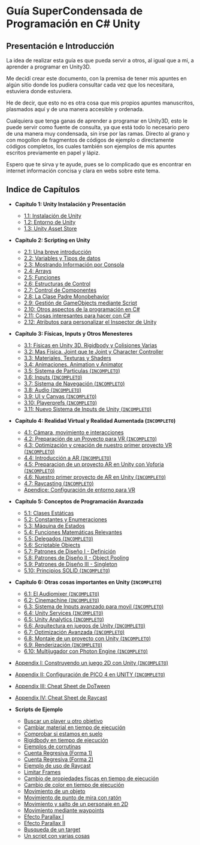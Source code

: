 # Guía SuperCondensada de Programación en C# Unity
## Presentación e Introducción
La idea de realizar esta guía es que pueda servir a otros, al igual que a mi, a aprender a programar en Unity3D.

Me decidí crear este documento, con la premisa de tener mis apuntes en algún sitio donde los pudiera consultar cada vez que los necesitara, estuviera donde estuviera.

He de decir, que esto no es otra cosa que mis propios apuntes manuscritos, plasmados aquí y de una manera accesible y ordenada.

Cualquiera que tenga ganas de aprender a programar en Unity3D, esto le puede servir como fuente de consulta, ya que está todo lo necesario pero de una manera muy condensada, sin irse por las ramas. Directo al grano y con mogollon de fragmentos de códigos de ejemplo o directamente códigos completos, los cuales también son ejemplos de mis apuntes escritos previamente en papel y lápiz.

Espero que te sirva y te ayude, pues se lo complicado que es encontrar en internet información concisa y clara en webs sobre este tema.

## Indice de Capítulos

 * **Capítulo 1: Unity Instalación y Presentación**
     * [1.1: Instalación de Unity](/docs/cap00A.md)
     * [1.2: Entorno de Unity](/docs/cap00B.md)
     * [1.3: Unity Asset Store](/docs/cap00C.md)
 * **Capítulo 2: Scripting en Unity**
     * [2.1: Una breve introducción](/docs/cap01.md)
     * [2.2: Variables y Tipos de datos](/docs/cap02.md)
     * [2.3: Mostrando Información por Consola](/docs/cap03.md)
     * [2.4: Arrays](/docs/cap04.md)
     * [2.5: Funciones](/docs/cap05.md)
     * [2.6: Estructuras de Control](/docs/cap06.md)
     * [2.7: Control de Componentes](/docs/cap07.md)
     * [2.8: La Clase Padre Monobehavior](/docs/cap08.md)
     * [2.9: Gestión de GameObjects mediante Script](/docs/cap09.md)
     * [2.10: Otros aspectos de la programación en C#](/docs/cap10.md)
     * [2.11: Cosas interesantes para hacer con C#](/docs/cap11.md)
     * [2.12: Atributos para personalizar el Inspector de Unity](/docs/cap12.md)

 * **Capítulo 3: Físicas, Inputs y Otros Menesteres**
     * [3.1: Físicas en Unity 3D. Rigidbody y Colisiones Varias](/docs/cap13.md)
     * [3.2: Mas Física. Joint que te Joint y Character Controller](/docs/cap14.md)
     * [3.3: Materiales, Texturas y Shaders](/docs/cap15.md)
     * [3.4: Animaciones. Animation y Animator](/docs/cap16.md)
     * [3.5: Sistema de Particulas (`INCOMPLETO`)](/)
     * [3.6: Inputs (`INCOMPLETO`)](/)
     * [3.7: Sistema de Navegación (`INCOMPLETO`)](/)
     * [3.8: Audio (`INCOMPLETO`)](/)
     * [3.9: UI y Canvas (`INCOMPLETO`)](/)
     * [3.10: Playerprefs (`INCOMPLETO`)](/)
     * [3.11: Nuevo Sistema de Inputs de Unity (`INCOMPLETO`)](/)

 * **Capítulo 4: Realidad Virtual y Realidad Aumentada (`INCOMPLETO`)**
     * [4.1: Cámara, movimiento e interacciones](/docs/cap80.md)
     * [4.2: Preparación de un Proyecto para VR (`INCOMPLETO`)](/)
     * [4.3: Optimización y creación de nuestro primer proyecto VR (`INCOMPLETO`)](/)
     * [4.4: Introducción a AR (`INCOMPLETO`)](/)
     * [4.5: Preparacion de un proyecto AR en Unity con Voforia (`INCOMPLETO`)](/)
     * [4.6: Nuestro primer proyecto de AR en Unity (`INCOMPLETO`)](/)
     * [4.7: Raycasting (`INCOMPLETO`)](/)
     * [Apendice: Configuración de entorno para VR](/docs/apendiceVR.md)

 * **Capítulo 5: Conceptos de Programación Avanzada**
     * [5.1: Clases Estáticas](/docs/cap17.md) 
     * [5.2: Constantes y Enumeraciones](/docs/cap18.md)
     * [5.3: Máquina de Estados](/docs/cap19.md)
     * [5.4: Funciones Matemáticas Relevantes](/docs/cap12_1.md)
     * [5.5: Delegados (`INCOMPLETO`)](/docs/cap12_2.md)
     * [5.6: Scriptable Objects](/docs/cap20.md)
     * [5.7: Patrones de Diseño I - Definición](/docs/cap21.md)
     * [5.8: Patrones de Diseño II - Object Pooling](/docs/cap22.md)
     * [5.9: Patrones de Diseño III - Singleton](/docs/cap23.md)
     * [5.10: Principios SOLID (`INCOMPLETO`)](/)
     
 * **Capítulo 6: Otras cosas importantes en Unity (`INCOMPLETO`)**
     * [6.1: El Audiomixer (`INCOMPLETO`)](/)
     * [6.2: Cinemachine (`INCOMPLETO`)](/)
     * [6.3: Sistema de Inputs avanzado para movil (`INCOMPLETO`)](/)
     * [6.4: Unity Services (`INCOMPLETO`)](/)
     * [6.5: Unity Analytics (`INCOMPLETO`)](/)
     * [6.6: Arquitectura en juegos de Unity (`INCOMPLETO`)](/)
     * [6.7: Optimización Avanzada (`INCOMPLETO`)](/)
     * [6.8: Montaje de un proyecto con Unity (`INCOMPLETO`)](/)
     * [6.9: Renderización (`INCOMPLETO`)](/)
     * [6.10: Multijugador con Photon Engine (`INCOMPLETO`)](/)

 * [Appendix I: Construyendo un juego 2D con Unity (`INCOMPLETO`)](/docs/wiki/README.md)
 * [Appendix II: Configuración de PICO 4 en UNITY (`INCOMPLETO`)](/docs/wiki/chuletas.md)
 * [Appendix III: Cheat Sheet de DoTween](/docs/wiki/05_DoTweenCheatSheet_I.md)
 * [Appendix IV: Cheat Sheet de Raycast](/docs/wiki/06_RaycastCheatSheet_I.md)

 * **Scripts de Ejemplo**
     * [Buscar un player u otro objetivo](/scripts/BuscarPlayer.cs)
     * [Cambiar material en tiempo de ejecución](/scripts/ChangeMaterial.cs)
     * [Comprobar si estamos en suelo](/scripts/CheckGround.cs)
     * [Rigidbody en tiempo de ejecución](/scripts/ControlRigidBody.cs)
     * [Ejemplos de corrutinas](/scripts/Corrutinas.cs)
     * [Cuenta Regresiva (Forma 1)](/scripts/CountDown.cs)
     * [Cuenta Regresiva (Forma 2)](/scripts/CountDownTimer.cs)
     * [Ejemplo de uso de Raycast](/scripts/EjemploBasicoDeRaycast.cs)
     * [Limitar Frames](/scripts/FrameLimiter.cs)
     * [Cambio de propiedades físcas en tiempo de ejecución](/scripts/IgualarMasasDeObjetos.cs)
     * [Cambio de color en tiempo de ejecución](/scripts/MaterialColor.cs)
     * [Movimiento de un objeto](/scripts/MoverCuadrado.cs)
     * [Movimiento de punto de mira con ratón](/scripts/MovimientoMira.cs)
     * [Movimiento y salto de un personaje en 2D](/scripts/MovimientoSalto2D.cs)
     * [Movimiento mediante waypoints](/scripts/MovimientoWayPoint.cs)
     * [Efecto Parallax I](/scripts/ParallaxEffect.cs)
     * [Efecto Parallax II](/scripts/ParallaxScript.cs)
     * [Busqueda de un target](/scripts/Target.cs)
     * [Un script con varias cosas ](/scripts/TipsAndVarious.cs)